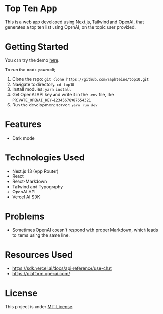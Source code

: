 # Top Ten App

This is a web app developed using Next.js, Tailwind and OpenAI, that generates a top ten list using OpenAI, on the topic user provided.

# Getting Started

You can try the demo [here](https://top10-gg.vercel.app).

To run the code yourself;

1. Clone the repo: `git clone https://github.com/naphteine/top10.git`
2. Navigate to directory: `cd top10`
3. Install modules: `yarn install`
4. Get OpenAI API key and write it in the `.env` file, like `PRIVATE_OPENAI_KEY=12345678987654321`
5. Run the development server: `yarn run dev`

# Features

- Dark mode

# Technologies Used

- Next.js 13 (App Router)
- React
- React-Markdown
- Tailwind and Typography
- OpenAI API
- Vercel AI SDK

# Problems

- Sometimes OpenAI doesn't respond with proper Markdown, which leads to items using the same line.

# Resources Used

- https://sdk.vercel.ai/docs/api-reference/use-chat
- https://platform.openai.com/

# License

This project is under [MIT License](./LICENSE).
